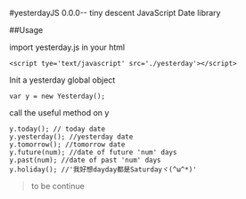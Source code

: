 #yesterdayJS 0.0.0-- tiny descent JavaScript Date library

##Usage  

import yesterday.js in your html 

	<script tye='text/javascript' src='./yesterday'></script>

Init a yesterday global object
	
	var y = new Yesterday();

call the useful method on y

	y.today(); // today date
	y.yesterday(); //yesterday date
	y.tomorrow(); //tomorrow date
	y.future(num); //date of future 'num' days
	y.past(num); //date of past 'num' days
	y.holiday(); //'我好想dayday都是Saturdayヾ(^ω^*)'

> to be continue